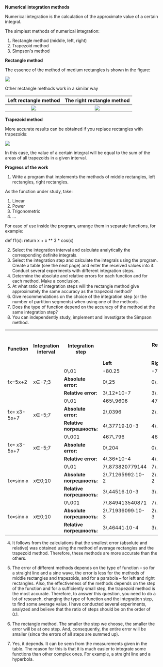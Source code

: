 **Numerical integration methods**

Numerical integration is the calculation of the approximate value of a certain integral.

The simplest methods of numerical integration:

1) Rectangle method (middle, left, right)
2) Trapezoid method
3) Simpson's method

**Rectangle method**

The essence of the method of medium rectangles is shown in the figure:

![](Aspose.Words.fce7393b-c328-42f3-acff-902b87d9a1b6.001.png)

Other rectangle methods work in a similar way

|Left rectangle method|The right rectangle method|
| :-: | :-: |
|![](Aspose.Words.fce7393b-c328-42f3-acff-902b87d9a1b6.002.png)|![](Aspose.Words.fce7393b-c328-42f3-acff-902b87d9a1b6.003.png)|



**Trapezoid method**

More accurate results can be obtained if you replace rectangles with trapezoids:

![](Aspose.Words.fce7393b-c328-42f3-acff-902b87d9a1b6.004.png)

In this case, the value of a certain integral will be equal to the sum of the areas of all trapezoids in a given interval.

**Progress of the work**

1. Write a program that implements the methods of middle rectangles, left rectangles, right rectangles.

As the function under study, take:

1) Linear
2) Power
3) Trigonometric
4) …

For ease of use inside the program, arrange them in separate functions, for example:

def f1(x):
    return x + x \*\* 3 \* cos(x)

2. Select the integration interval and calculate analytically the corresponding definite integrals.
3. Select the integration step and calculate the integrals using the program. Create a table (see the next page) and enter the received values into it. Conduct several experiments with different integration steps.
4. Determine the absolute and relative errors for each function and for each method. Make a conclusion.
5. At what ratio of integration steps will the rectangle method give approximately the same accuracy as the trapezoid method?
6. Give recommendations on the choice of the integration step (or the number of partition segments) when using one of the methods.
7. Does the type of function depend on the accuracy of the method at the same integration step?
8. You can independently study, implement and investigate the Simpson method.

<table><tr><th rowspan="2"><b>Function</b></th><th rowspan="2"><p></p><p><b>Integration interval</b></p></th><th rowspan="2"><p></p><p><b>Integration step</b></p></th><th colspan="3"><b>Rectangle method</b></th><th rowspan="1"><p><b>Method</b></p><p>` `<b>trapezoids</b></p></th><th rowspan="1"><b>Analytically calculated value of the integral</b></th></tr>
<tr><td><b>Left</b></td><td><b>Right</b></td><td><b>Average</b></td></tr>
<tr><td rowspan="3">fx=5x+2</td><td rowspan="3">x∈-7;3</td><td>0\.01</td><td>-80.25</td><td>-79.75</td><td>-80 - (4∙10-13)</td><td>-80 - (4∙10-13)</td><td rowspan="3">-80</td></tr>
<tr><td><b>Absolute error:</b></td><td>0\.25</td><td>0\.25</td><td>` `4×10-13</td><td>4×10-13</td></tr>
<tr><td><b>Relative error:</b></td><td>3\.12*10-7</td><td>3\.13*10-7</td><td>5*10-15</td><td>5*10-15</td></tr>
<tr><td rowspan="3">fx= x3-5x+7</td><td rowspan="3">x∈-5;7</td><td>0\.01</td><td>465\.9606</td><td>470\.0406</td><td>467\.9996</td><td>468\.0006</td><td rowspan="3">468</td></tr>
<tr><td><b>Absolute error:</b></td><td>2\.0396</td><td>2\.0406</td><td>4×10-4</td><td>6×10-4</td></tr>
<tr><td><b>Relative погрешность:</b></td><td>4\.37719∙10-3</td><td>4\.34133∙10-3</td><td>8\.5∙10-7</td><td>1\.3∙10-6</td></tr>
<tr><td rowspan="3">fx= x3-5x+7</td><td rowspan="3">x∈-5;7</td><td>0\.001</td><td>467\.796</td><td>468\.204</td><td>467\.999</td><td>468 + (6∙10-6)</td><td rowspan="3">468</td></tr>
<tr><td valign="top"><b>Absolute error:</b></td><td>0\.204</td><td>0\.204</td><td>10-3</td><td>6×10-6</td></tr>
<tr><td valign="top"><b>Relative error:</b></td><td>4\.36*10-4</td><td>4\.35*10-4</td><td>2\.1*10-6</td><td>1\.3*10-8</td></tr>
<tr><td rowspan="3">fx=sinx∙x</td><td rowspan="3">x∈0;10</td><td>0\.01</td><td>7\.873820779144</td><td>7\.819418668055</td><td>7\.846731408066</td><td>7\.8466197236</td><td rowspan="3">7\.846694179875</td></tr>
<tr><td><b>Absolute погрешность:</b></td><td>2\.71265992∙10-2</td><td>2\.72755118∙10-2</td><td>3\.7228191∙10-5</td><td>7\.44563275∙10-5</td></tr>
<tr><td><b>Relative погрешность:</b></td><td>3\.44516∙10-3</td><td>3\.48818∙10-3</td><td>4\.74442∙10-6</td><td>9\.48987∙10-6</td></tr>
<tr><td rowspan="3">fx=sinx∙x</td><td rowspan="3">x∈0;10</td><td>0\.001</td><td>7\.849413540871</td><td>7\.843973329763</td><td>7\.846694552159</td><td>7\.846693435317</td><td rowspan="3">7\.846694179875</td></tr>
<tr><td><b>Absolute погрешность:</b></td><td>2\.71936099∙10-3</td><td>2\.72085011∙10-3</td><td>3\.72284∙10-7</td><td>7\.44558∙10-7</td></tr>
<tr><td><b>Relative погрешность:</b></td><td>3\.46441∙10-4</td><td>3\.46871∙10-4</td><td>4\.74447∙10-8</td><td>9\.48881∙10-8</td></tr>
</table>

4. It follows from the calculations that the smallest error (absolute and relative) was obtained using the method of average rectangles and the trapezoid method. Therefore, these methods are more accurate than the others.

5. The error of different methods depends on the type of function – so for a straight line and a sine wave, the error is less for the methods of middle rectangles and trapezoids, and for a parabola – for left and right rectangles. Also, the effectiveness of the methods depends on the step of the function and for a sufficiently small step, the trapezoid method is the most accurate. Therefore, to answer this question, you need to do a lot of research, changing the type of function and the integration step, to find some average value. I have conducted several experiments, analyzed and believe that the ratio of steps should be on the order of 0.1.

6. The rectangle method. The smaller the step we choose, the smaller the error will be at one step. And, consequently, the entire error will be smaller (since the errors of all steps are summed up).

7. Yes, it depends. It can be seen from the measurements given in the table. The reason for this is that it is much easier to integrate some functions than other complex ones. For example, a straight line and a hyperbola.
